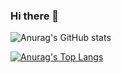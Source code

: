 ### Hi there 👋

<!--
**ametzamaldonado/ametzamaldonado** is a ✨ _special_ ✨ repository because its `README.md` (this file) appears on your GitHub profile.

Here are some ideas to get you started:

- 🔭 I’m currently working on ...
- 🌱 I’m currently learning ...
- 👯 I’m looking to collaborate on ...
- 🤔 I’m looking for help with ...
- 💬 Ask me about ...
- 📫 How to reach me: ...
- 😄 Pronouns: ...
- ⚡ Fun fact: ...
-->

![Anurag's GitHub stats](https://github-readme-stats.vercel.app/api?username=ametzamaldonado&show_icons=true&theme=dracula)




[![Anurag's Top Langs](https://github-readme-stats.vercel.app/api/top-langs/?username=ametzamaldonado&layout=compact&theme=dracula)](https://github.com/anuraghazra/github-readme-stats)
